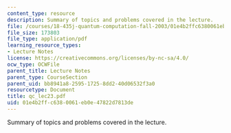 ```yaml
---
content_type: resource
description: Summary of topics and problems covered in the lecture.
file: /courses/18-435j-quantum-computation-fall-2003/01e4b2ffc6380061eb0e47822d7813de_qc_lec23.pdf
file_size: 173803
file_type: application/pdf
learning_resource_types:
- Lecture Notes
license: https://creativecommons.org/licenses/by-nc-sa/4.0/
ocw_type: OCWFile
parent_title: Lecture Notes
parent_type: CourseSection
parent_uid: bb8941a8-2595-1725-8dd2-40d06532f3a0
resourcetype: Document
title: qc_lec23.pdf
uid: 01e4b2ff-c638-0061-eb0e-47822d7813de
---
```

Summary of topics and problems covered in the lecture.